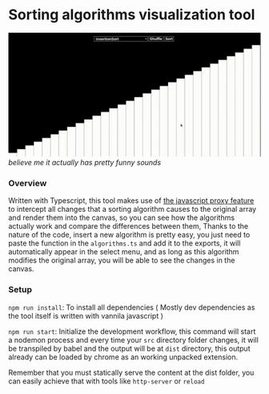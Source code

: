 # Sorting algorithms visualization tool  

![](https://github.com/DaisukiTamago/docs-host/blob/master/capture.gif?raw=true)
*believe me it actually has pretty funny sounds*  

### Overview  

Written with Typescript, this tool makes use of [the javascript proxy feature](https://developer.mozilla.org/pt-BR/docs/Web/JavaScript/Reference/Global_Objects/Proxy) to intercept all changes that a sorting algorithm causes to the original array and render them into the canvas, so you can see how the algorithms actually work and compare the differences between them, Thanks to the nature of the code, insert a new algorithm is pretty easy, you just need to paste the function in the `algorithms.ts` and add it to the exports, it will automatically appear in the select menu, and as long as this algorithm modifies the original array, you will be able to see the changes in the canvas.  


### Setup  


`npm run install`: To install all dependencies ( Mostly dev dependencies as the tool itself is written with vannila javascript )  

`npm run start`: Initialize the development workflow, this command will start a nodemon process and every time your `src` directory folder changes, it will be transpiled by babel and the output will be at `dist` directory, this output already can be loaded by chrome as an working unpacked extension.  
 

Remember that you must statically serve the content at the dist folder, you can easily achieve that with tools like `http-server` or `reload`  

